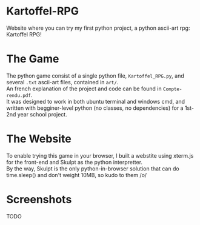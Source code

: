 # Kartoffel-RPG
Website where you can try my first python project, a python ascii-art rpg: Kartoffel RPG!  

# The Game
The python game consist of a single python file, `Kartoffel_RPG.py`, and several `.txt` ascii-art files, contained in `art/`.  
An french explanation of the project and code can be found in `Compte-rendu.pdf`.  
It was designed to work in both ubuntu terminal and windows cmd, and written with begginer-level python (no classes, no dependencies) for a 1st-2nd year school project.  

# The Website
To enable trying this game in your browser, I built a webstite using xterm.js for the front-end and Skulpt as the python interpretter.  
By the way, Skulpt is the only python-in-browser solution that can do time.sleep() and don't weight 10MB, so kudo to them /o/  

# Screenshots
TODO
